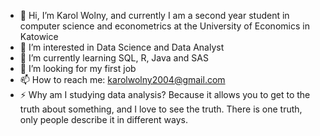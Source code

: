 - 👋 Hi, I’m Karol Wolny, and currently I am a second year student in computer science and econometrics at the University of Economics in Katowice
- 👀 I’m interested in Data Science and Data Analyst
- 🌱 I’m currently learning SQL, R, Java and SAS
- 💞️ I’m looking for my first job
- 📫 How to reach me: karolwolny2004@gmail.com
- ⚡ Why am I studying data analysis? Because it allows you to get to the truth about something, and I love to see the truth. There is one truth, only people describe it in different ways. 

<!---
KarolWolny2004/KarolWolny2004 is a ✨ special ✨ repository because its `README.md` (this file) appears on your GitHub profile.
You can click the Preview link to take a look at your changes.
--->

